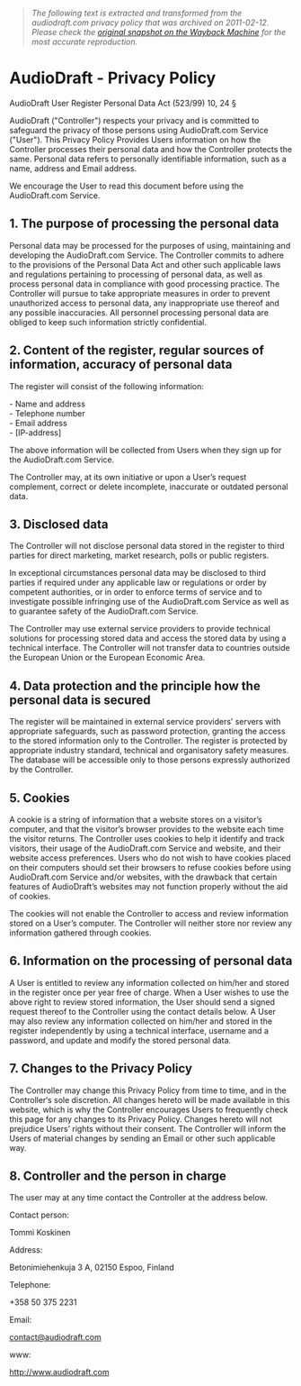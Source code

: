 > *The following text is extracted and transformed from the audiodraft.com privacy policy that was archived on 2011-02-12. Please check the [original snapshot on the Wayback Machine](https://web.archive.org/web/20110212225042id_/http%3A//www.audiodraft.com/legal/privacy.php) for the most accurate reproduction.*

# AudioDraft - Privacy Policy

AudioDraft User Register Personal Data Act (523/99) 10, 24 § 

AudioDraft ("Controller") respects your privacy and is committed to safeguard the privacy of those persons using AudioDraft.com Service ("User"). This Privacy Policy Provides Users information on how the Controller processes their personal data and how the Controller protects the same. Personal data refers to personally identifiable information, such as a name, address and Email address. 

We encourage the User to read this document before using the AudioDraft.com Service. 

## 1\. The purpose of processing the personal data

Personal data may be processed for the purposes of using, maintaining and developing the AudioDraft.com Service. The Controller commits to adhere to the provisions of the Personal Data Act and other such applicable laws and regulations pertaining to processing of personal data, as well as process personal data in compliance with good processing practice. The Controller will pursue to take appropriate measures in order to prevent unauthorized access to personal data, any inappropriate use thereof and any possible inaccuracies. All personnel processing personal data are obliged to keep such information strictly confidential. 

## 2\. Content of the register, regular sources of information, accuracy of personal data

The register will consist of the following information: 

\- Name and address  
\- Telephone number  
\- Email address  
\- [IP-address]  


The above information will be collected from Users when they sign up for the AudioDraft.com Service. 

The Controller may, at its own initiative or upon a User’s request complement, correct or delete incomplete, inaccurate or outdated personal data. 

## 3\. Disclosed data

The Controller will not disclose personal data stored in the register to third parties for direct marketing, market research, polls or public registers. 

In exceptional circumstances personal data may be disclosed to third parties if required under any applicable law or regulations or order by competent authorities, or in order to enforce terms of service and to investigate possible infringing use of the AudioDraft.com Service as well as to guarantee safety of the AudioDraft.com Service. 

The Controller may use external service providers to provide technical solutions for processing stored data and access the stored data by using a technical interface. The Controller will not transfer data to countries outside the European Union or the European Economic Area. 

## 4\. Data protection and the principle how the personal data is secured

The register will be maintained in external service providers’ servers with appropriate safeguards, such as password protection, granting the access to the stored information only to the Controller. The register is protected by appropriate industry standard, technical and organisatory safety measures. The database will be accessible only to those persons expressly authorized by the Controller. 

## 5\. Cookies

A cookie is a string of information that a website stores on a visitor’s computer, and that the visitor’s browser provides to the website each time the visitor returns. The Controller uses cookies to help it identify and track visitors, their usage of the AudioDraft.com Service and website, and their website access preferences. Users who do not wish to have cookies placed on their computers should set their browsers to refuse cookies before using AudioDraft.com Service and/or websites, with the drawback that certain features of AudioDraft’s websites may not function properly without the aid of cookies. 

The cookies will not enable the Controller to access and review information stored on a User’s computer. The Controller will neither store nor review any information gathered through cookies. 

## 6\. Information on the processing of personal data

A User is entitled to review any information collected on him/her and stored in the register once per year free of charge. When a User wishes to use the above right to review stored information, the User should send a signed request thereof to the Controller using the contact details below. A User may also review any information collected on him/her and stored in the register independently by using a technical interface, username and a password, and update and modify the stored personal data. 

## 7\. Changes to the Privacy Policy

The Controller may change this Privacy Policy from time to time, and in the Controller‘s sole discretion. All changes hereto will be made available in this website, which is why the Controller encourages Users to frequently check this page for any changes to its Privacy Policy. Changes hereto will not prejudice Users’ rights without their consent. The Controller will inform the Users of material changes by sending an Email or other such applicable way. 

## 8\. Controller and the person in charge

The user may at any time contact the Controller at the address below. 

Contact person:

Tommi Koskinen

Address:

Betonimiehenkuja 3 A, 02150 Espoo, Finland

Telephone:

+358 50 375 2231

Email:

contact@audiodraft.com

www:

http://www.audiodraft.com
